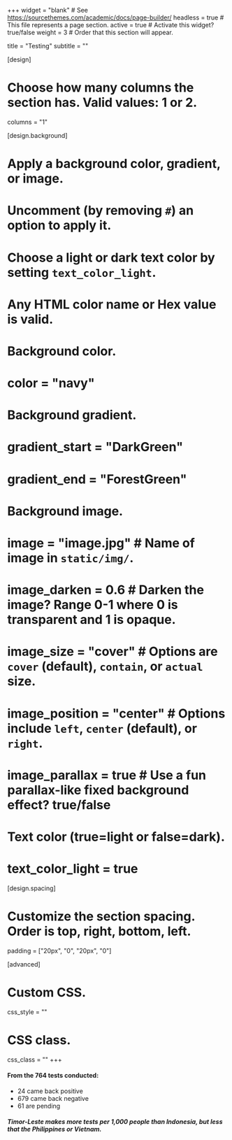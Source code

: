 +++
widget = "blank"  # See https://sourcethemes.com/academic/docs/page-builder/
headless = true  # This file represents a page section.
active = true  # Activate this widget? true/false
weight = 3  # Order that this section will appear.

title = "Testing"
subtitle = ""

[design]
  # Choose how many columns the section has. Valid values: 1 or 2.
  columns = "1"

[design.background]
  # Apply a background color, gradient, or image.
  #   Uncomment (by removing `#`) an option to apply it.
  #   Choose a light or dark text color by setting `text_color_light`.
  #   Any HTML color name or Hex value is valid.

  # Background color.
  # color = "navy"
  
  # Background gradient.
  # gradient_start = "DarkGreen"
  # gradient_end = "ForestGreen"
  
  # Background image.
  # image = "image.jpg"  # Name of image in `static/img/`.
  # image_darken = 0.6  # Darken the image? Range 0-1 where 0 is transparent and 1 is opaque.
  # image_size = "cover"  #  Options are `cover` (default), `contain`, or `actual` size.
  # image_position = "center"  # Options include `left`, `center` (default), or `right`.
  # image_parallax = true  # Use a fun parallax-like fixed background effect? true/false
  
  # Text color (true=light or false=dark).
  # text_color_light = true

[design.spacing]
  # Customize the section spacing. Order is top, right, bottom, left.
  padding = ["20px", "0", "20px", "0"]

[advanced]
 # Custom CSS. 
 css_style = ""
 
 # CSS class.
 css_class = ""
+++

#### From the 764 tests conducted:
* 24 came back positive
* 679 came back negative
* 61 are pending

<script type="text/javascript">
  google.charts.load('current', {'packages':['sankey']});
  google.charts.setOnLoadCallback(drawSankey);

  function drawSankey() {
    var data = new google.visualization.DataTable();
    data.addColumn('string', 'From');
    data.addColumn('string', 'To');
    data.addColumn('number', '');
    data.addRows([
      [ 'Tests', 'Negative', 679 ],
      [ 'Tests', 'Positive', 24 ],
      [ 'Tests', 'Pending', 61 ],
    ]);

    var colors = ['#a6cee3', '#b2df8a', '#fb9a99', '#fdbf6f',
                  '#cab2d6', '#ffff99', '#1f78b4', '#33a02c'];

    var options = {
      chartArea: {width: '50%'},
      sankey: {
        node: {
          colors: colors
        },
        link: {
          colorMode: 'gradient',
          colors: colors
        }
      }

    };

    // Instantiates and draws our chart, passing in some options.
    var chart = new google.visualization.Sankey(document.getElementById('test-sankey'));
    chart.draw(data, options);
  }
</script>
<div id="test-sankey"></div>

##### Timor-Leste makes more tests per 1,000 people than Indonesia, but less that the Philippines or Vietnam.
<script>
google.charts.load('current', {packages: ['corechart', 'bar']});
google.charts.setOnLoadCallback(drawBarColors);

function drawBarColors() {
      var data = google.visualization.arrayToDataTable([
        ['Country', 'Tests per 1,000 people', { role: "style" } ],
        ['Timor-Leste', 0.52, 'green'],
        ['Indonesia', 0.23, ''],
        ['Philippines', 0.69, ''],
        ['Vietnam', 2.20, ''],
        ['Australia', 20.34, ''],
      ]);

      var options = {
        title: 'Tests per 1,000 people',
        colors: ['green'],
        legend: { position: "none" },
      };
      var chart = new google.visualization.BarChart(document.getElementById('testing-div'));
      chart.draw(data, options);
    }
</script>
<div id="testing-div"></div>

<style>
#test-sankey, #testing-div {
    max-width: 700px;
    margin-left: auto;
    margin-right: auto;
}
</style>
